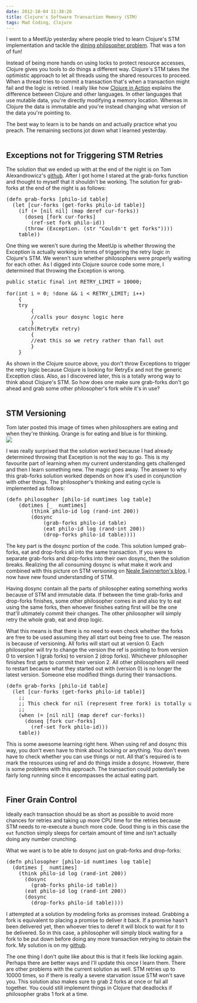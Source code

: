 ```yaml
---
date: 2012-10-04 11:38:26
title: Clojure's Software Transaction Memory (STM)
tags: Mad Coding, Clojure
---
```

I went to a MeetUp yesterday where people tried to learn Clojure's STM
implementation and tackle the [dining philosopher problem][1]. That was a ton of
fun!

Instead of being more hands on using locks to protect resource accesses, Clojure
gives you tools to do things a different way. Clojure's STM takes the optimistic
approach to let all threads using the shared resources to proceed. When a thread
tries to commit a transaction that's when a transaction might fail and the logic
is retried. I really like how [Clojure in Action][4] explains the difference
between Clojure and other languages. In other languages that use mutable data,
you're directly modifying a memory location. Whereas in Clojure the data is
immutable and you're instead changing what version of the data you're pointing
to.

The best way to learn is to be hands on and actually practice what you preach.
The remaining sections jot down what I learned yesterday.
<br/>
<br/>

## **Exceptions not for Triggering STM Retries**

The solution that we ended up with at the end of the night is on Tom
Alexandrowicz's [github][3]. After I got home I stared at the grab-forks
function and thought to myself that it shouldn't be working. The solution for
grab-forks at the end of the night is as follows:
<pre class="brush:clojure">
(defn grab-forks [philo-id table]
  (let [cur-forks (get-forks philo-id table)]
    (if (= [nil nil] (map deref cur-forks))
      (doseq [fork cur-forks]
        (ref-set fork philo-id))
      (throw (Exception. (str "Couldn't get forks"))))
    table))
</pre>

One thing we weren't sure during the MeetUp is whether throwing the Exception is
actually working in terms of triggering the retry logic in Clojure's STM. We
weren't sure whether philosophers were properly waiting for each other. As I
digged into Clojure source code some more, I determined that throwing the
Exception is wrong.

<pre class="brush:c">
public static final int RETRY_LIMIT = 10000;

for(int i = 0; !done && i < RETRY_LIMIT; i++)
    {
    try
        {
        //calls your dosync logic here
        }
    catch(RetryEx retry)
        {
        //eat this so we retry rather than fall out
        }
    }
</pre>

As shown in the Clojure source above, you don't throw Exceptions to trigger the
retry logic because Clojure is looking for RetryEx and not the generic Exception
class. Also, as I discovered later, this is a totally wrong way to think about
Clojure's STM. So how does one make sure grab-forks don't go ahead and grab some
other philosopher's fork while it's in use?
<br/>
<br/>

## **STM Versioning**

Tom later posted this image of times when philosophers are eating and when
they're thinking. Orange is for eating and blue is for thinking.  
![](http://photos2.meetupstatic.com/photos/event/d/c/7/0/highres_165656432.jpeg)

I was really surprised that the solution worked because I had already determined
throwing that Exception is not the way to go. This is my favourite part of
learning when my current understanding gets challenged and then I learn
something new. The magic goes away. The answer to why this grab-forks solution
worked depends on how it's used in conjunction with other things. The
philosopher's thinking and eating cycle is implemented as follows:

<pre class="brush:clojure">
(defn philosopher [philo-id numtimes log table]
	(dotimes [_  numtimes]
		(think philo-id log (rand-int 200))
		(dosync 
			(grab-forks philo-id table)
			(eat philo-id log (rand-int 200))
			(drop-forks philo-id table))))
</pre>

The key part is the dosync portion of the code. This solution lumped grab-forks,
eat and drop-forks all into the same transaction. If you were to separate
grab-forks and drop-forks into their own dosync, then the solution breaks.
Realizing the all consuming dosync is what make it work and combined with this
picture on STM versioning on [Neale Swinnerton's blog][2], I now have new found
understanding of STM.

Having dosync contain all the parts of philosopher eating something works
because of STM and immutable data. If between the time grab-forks and drop-forks
finishes, some other philosopher comes in and also try to eat using the same
forks, then whoever finishes eating first will be the one that'll ultimately
commit their changes. The other philosopher will simply retry the whole grab,
eat and drop logic.

What this means is that there is no need to even check whether the forks are
free to be used assuming they all start out being free to use. The reason is
because of versioning. All forks will start out at version 0. Each philosopher
will try to change the version the ref is pointing to from version 0 to version
1 (grab forks) to version 2 (drop forks). Whichever philosopher finishes first
gets to commit their version 2. All other philosophers will need to restart
because what they started out with (version 0) is no longer the latest version.
Someone else modified things during their transactions.

<pre class="brush:clojure">
(defn grab-forks [philo-id table]
  (let [cur-forks (get-forks philo-id table)]
    ;;
    ;; This check for nil (represent free fork) is totally unnecessary
    ;;
    (when (= [nil nil] (map deref cur-forks))
      (doseq [fork cur-forks]
        (ref-set fork philo-id)))
    table))
</pre>

This is some awesome learning right here. When using ref and dosync this way,
you don't even have to think about locking or anything. You don't even have to
check whether you can use things or not. All that's required is to mark the
resources using ref and do things inside a dosync. However, there is some
problems with this approach. The transaction could potentially be fairly long
running since it encompasses the actual eating part.
<br/>
<br/>

## **Finer Grain Control**

Ideally each transaction should be as short as possible to avoid more chances
for retries and taking up more CPU time for the retries because STM needs to
re-execute a bunch more code. Good thing is in this case the `eat` function
simply sleeps for certain amount of time and isn't actually doing any number
crunching.

What we want is to be able to dosync just on grab-forks and drop-forks:

<pre class="brush:clojure">
(defn philosopher [philo-id numtimes log table]
  (dotimes [_ numtimes]
    (think philo-id log (rand-int 200))
      (dosync 
        (grab-forks philo-id table))
      (eat philo-id log (rand-int 200))
      (dosync 
        (drop-forks philo-id table))))
</pre>

I attempted at a solution by modeling forks as promises instead. Grabbing a fork
is equivalent to placing a promise to deliver it back. If a promise hasn't been
delivered yet, then whoever tries to deref it will block to wait for it to be
delivered. So in this case, a philosopher will simply block waiting for a fork
to be put down before doing any more transaction retrying to obtain the fork. My
solution is on my [github][5].

The one thing I don't quite like about this is that it feels like locking again.
Perhaps there are better ways and I'll update this once I learn them. There are
other problems with the current solution as well. STM retries up to 10000 times,
so if there is really a severe starvation issue STM won't save you. This
solution also makes sure to grab 2 forks at once or fail all together. You
could still implement things in Clojure that deadlocks if philosopher grabs 1
fork at a time.

  [1]: http://en.wikipedia.org/wiki/Dining_philosophers_problem
  [2]: http://sw1nn.com/sw1nn.com/blog/2012/04/11/clojure-stm-what-why-how/
  [3]: https://github.com/tlalexan/TorontoCodingDojo-WeekEight-DiningPhilosophers
  [4]: http://www.manning.com/rathore/
  [5]: https://github.com/dannysu/clj-philosopher
